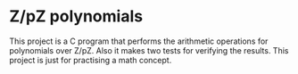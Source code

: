 # Z/pZ polynomials
This project is a C program that performs the arithmetic operations for polynomials over Z/pZ. Also it makes two tests for verifying the results. This project 
is just for practising a math concept.
